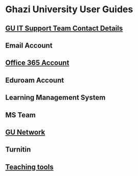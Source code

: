 # Ghazi University User Guides

## [GU IT Support Team Contact Details](gudit.md)

## Email Account

## [Office 365 Account](office365/index.md)

## Eduroam Account

## Learning Management System

## MS Team

## [GU Network](network/index.md)

## Turnitin

## [Teaching tools](tools.md)
